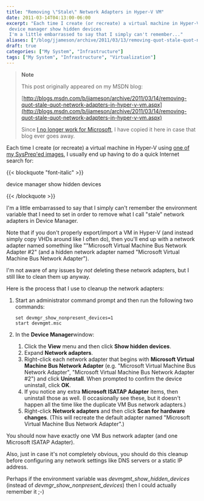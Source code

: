 ```yaml
---
title: "Removing \"Stale\" Network Adapters in Hyper-V VM"
date: 2011-03-14T04:13:00-06:00
excerpt: "Each time I create (or recreate) a virtual machine in Hyper-V using one of my SysPrep'ed images , I usually end up having to do a quick Internet search for: 
 device manager show hidden devices 
 I'm a little embarrassed to say that I simply can't remember..."
aliases: ["/blog/jjameson/archive/2011/03/13/removing-quot-stale-quot-network-adapters-in-hyper-v-vm.aspx", "/blog/jjameson/archive/2011/03/14/removing-quot-stale-quot-network-adapters-in-hyper-v-vm.aspx"]
draft: true
categories: ["My System", "Infrastructure"]
tags: ["My System", "Infrastructure", "Virtualization"]
---
```


> **Note**
>
> This post originally appeared on my MSDN blog:
>
> [http://blogs.msdn.com/b/jjameson/archive/2011/03/14/removing-quot-stale-quot-network-adapters-in-hyper-v-vm.aspx](http://blogs.msdn.com/b/jjameson/archive/2011/03/14/removing-quot-stale-quot-network-adapters-in-hyper-v-vm.aspx)
>
> Since [I no longer work for Microsoft](/blog/jjameson/2011/09/02/last-day-with-microsoft), I have copied it here in case that blog ever goes away.

Each time I create (or recreate) a virtual machine in Hyper-V using [one of my SysPrep'ed images](/blog/jjameson/2009/08/13/using-sysprep-ed-vhds-for-new-hyper-v-virtual-machines), I usually end up having to do a quick Internet search for:

{{< blockquote "font-italic" >}}

device manager show hidden devices

{{< /blockquote >}}

I'm a little embarrassed to say that I simply can't remember the environment variable that I need to set in order to remove what I call "stale" network adapters in Device Manager.

Note that if you don't properly export/import a VM in Hyper-V (and instead simply copy VHDs around like I often do), then you'll end up with a network adapter named something like ""Microsoft Virtual Machine Bus Network Adapter #2" (and a hidden network adapter named "Microsoft Virtual Machine Bus Network Adapter").

I'm not aware of any issues by *not* deleting these network adapters, but I still like to clean them up anyway.

Here is the process that I use to cleanup the network adapters:

1. Start an administrator command prompt and then run the following two commands:
   
   ```
   set devmgr_show_nonpresent_devices=1
   start devmgmt.msc
   ```

2. In the **Device Manager**window:
   
   1. Click the **View** menu and then click **Show hidden devices**.
   2. Expand **Network adapters**.
   3. Right-click each network adapter that begins with **Microsoft Virtual Machine Bus Network Adapter** (e.g. "Microsoft Virtual Machine Bus Network Adapter", "Microsoft Virtual Machine Bus Network Adapter #2") and click **Uninstall**. When prompted to confirm the device uninstall, click **OK**.
   4. If you notice any extra **Microsoft ISATAP Adapter** items, then uninstall those as well. (I occasionally see these, but it doesn't happen all the time like the duplicate VM Bus network adapters.)
   5. Right-click **Network adapters** and then click **Scan for hardware changes**. (This will recreate the default adapter named "Microsoft Virtual Machine Bus Network Adapter".)

You should now have exactly one VM Bus network adapter (and one Microsoft ISATAP Adapter).

Also, just in case it's not completely obvious, you should do this cleanup before configuring any network settings like DNS servers or a static IP address.

Perhaps if the environment variable was <var>devmgmt_show_hidden_devices</var> (instead of <var>devmgr_show_nonpresent_devices</var>) then I could actually remember it ;-)

